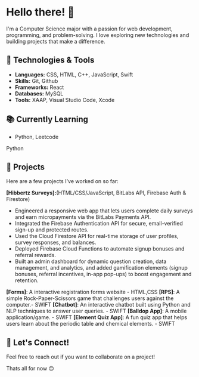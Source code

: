 # Hello there! 👋

I'm a Computer Science major with a passion for web development, programming, and problem-solving. I love exploring new technologies and building projects that make a difference. 

## 🔧 Technologies & Tools

- **Languages:** CSS, HTML, C++, JavaScript, Swift
- **Skills:** Git, Github
- **Frameworks:** React
- **Databases:** MySQL
- **Tools:** XAAP, Visual Studio Code, Xcode

## 📚 Currently Learning
- Python, Leetcode

Python

## 🌱 Projects

Here are a few projects I've worked on so far:

**[Hibbertz Surveys]:**(HTML/CSS/JavaScript, BitLabs API, Firebase Auth & Firestore)
* Engineered a responsive web app that lets users complete daily surveys and earn micropayments via the BitLabs Payments API.
* Integrated the Firebase Authentication API for secure, email-verified sign-up and protected routes.
* Used the Cloud Firestore API for real-time storage of user profiles, survey responses, and balances.
* Deployed Firebase Cloud Functions to automate signup bonuses and referral rewards.
* Built an admin dashboard for dynamic question creation, data management, and analytics, and added gamification elements (signup bonuses, referral incentives, in-app pop-ups) to  boost engagement and retention.
  
**[Forms]**: A interactive registration forms website - HTML,CSS
**[RPS]**: A simple Rock-Paper-Scissors game that challenges users against the computer.- SWIFT
**[Chatbot]**: An interactive chatbot built using Python and NLP techniques to answer user queries. - SWIFT
**[Balldop App]**: A mobile application/game. - SWIFT
**[Element Quiz App]**: A fun quiz app that helps users learn about the periodic table and chemical elements. - SWIFT


## 💬 Let's Connect!

Feel free to reach out if you want to collaborate on a project!

Thats all for now 🙃


